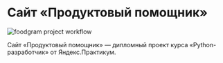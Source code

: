 # Сайт «Продуктовый помощник»
![foodgram project workflow](https://github.com/drowsycoder/foodgram-project/actions/workflows/foodgram_workflow.yml/badge.svg)

Сайт «Продуктовый помощник» — дипломный проект курса «Python-разработчик» от Яндекс.Практикум. 